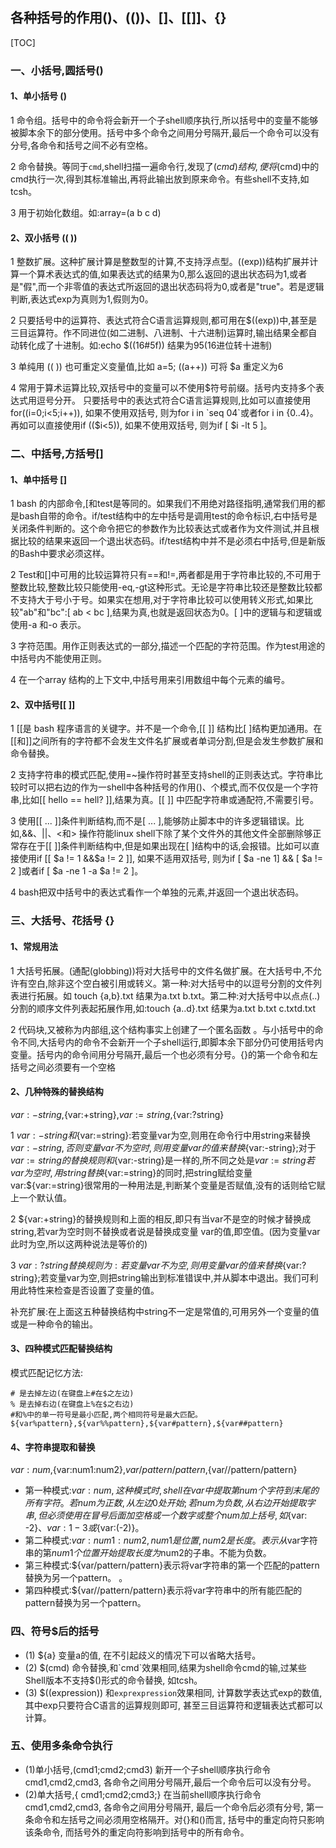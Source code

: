 ## 各种括号的作用()、(())、[]、[[]]、{}

[TOC]

### 一、小括号,圆括号()

#### 1、单小括号 ()

1 命令组。括号中的命令将会新开一个子shell顺序执行,所以括号中的变量不能够被脚本余下的部分使用。括号中多个命令之间用分号隔开,最后一个命令可以没有分号,各命令和括号之间不必有空格。

2 命令替换。等同于`cmd`,shell扫描一遍命令行,发现了$(cmd)结构,便将$(cmd)中的cmd执行一次,得到其标准输出,再将此输出放到原来命令。有些shell不支持,如tcsh。

3 用于初始化数组。如:array=(a b c d)

#### 2、双小括号 (( ))

1 整数扩展。这种扩展计算是整数型的计算,不支持浮点型。((exp))结构扩展并计算一个算术表达式的值,如果表达式的结果为0,那么返回的退出状态码为1,或者 是"假",而一个非零值的表达式所返回的退出状态码将为0,或者是"true"。若是逻辑判断,表达式exp为真则为1,假则为0。

2 只要括号中的运算符、表达式符合C语言运算规则,都可用在$((exp))中,甚至是三目运算符。作不同进位(如二进制、八进制、十六进制)运算时,输出结果全都自动转化成了十进制。如:echo $((16#5f)) 结果为95(16进位转十进制)

3 单纯用 (( )) 也可重定义变量值,比如 a=5; ((a++)) 可将 $a 重定义为6

4 常用于算术运算比较,双括号中的变量可以不使用$符号前缀。括号内支持多个表达式用逗号分开。 只要括号中的表达式符合C语言运算规则,比如可以直接使用for((i=0;i<5;i++)), 如果不使用双括号, 则为for i in `seq 04`或者for i in {0..4}。再如可以直接使用if (($i<5)), 如果不使用双括号, 则为if [ $i -lt 5 ]。

### 二、中括号,方括号[]

#### 1、单中括号 []

1 bash 的内部命令,[和test是等同的。如果我们不用绝对路径指明,通常我们用的都是bash自带的命令。if/test结构中的左中括号是调用test的命令标识,右中括号是关闭条件判断的。这个命令把它的参数作为比较表达式或者作为文件测试,并且根据比较的结果来返回一个退出状态码。if/test结构中并不是必须右中括号,但是新版的Bash中要求必须这样。

2 Test和[]中可用的比较运算符只有==和!=,两者都是用于字符串比较的,不可用于整数比较,整数比较只能使用-eq,-gt这种形式。无论是字符串比较还是整数比较都不支持大于号小于号。如果实在想用,对于字符串比较可以使用转义形式,如果比较"ab"和"bc":[ ab \< bc ],结果为真,也就是返回状态为0。[ ]中的逻辑与和逻辑或使用-a 和-o 表示。

3 字符范围。用作正则表达式的一部分,描述一个匹配的字符范围。作为test用途的中括号内不能使用正则。

4 在一个array 结构的上下文中,中括号用来引用数组中每个元素的编号。

#### 2、双中括号[[ ]]

1 [[是 bash 程序语言的关键字。并不是一个命令,[[ ]] 结构比[ ]结构更加通用。在[[和]]之间所有的字符都不会发生文件名扩展或者单词分割,但是会发生参数扩展和命令替换。

2 支持字符串的模式匹配,使用=~操作符时甚至支持shell的正则表达式。字符串比较时可以把右边的作为一shell中各种括号的作用()、个模式,而不仅仅是一个字符串,比如[[ hello == hell? ]],结果为真。[[ ]] 中匹配字符串或通配符,不需要引号。

3 使用[[ ... ]]条件判断结构,而不是[ ... ],能够防止脚本中的许多逻辑错误。比如,&&、||、<和> 操作符能linux shell下除了某个文件外的其他文件全部删除够正常存在于[[ ]]条件判断结构中,但是如果出现在[ ]结构中的话,会报错。比如可以直接使用if [[ $a != 1 &&$a != 2 ]], 如果不适用双括号, 则为if [ $a -ne 1] && [ $a != 2 ]或者if [ $a -ne 1 -a $a != 2 ]。

4 bash把双中括号中的表达式看作一个单独的元素,并返回一个退出状态码。


### 三、大括号、花括号 {}

#### 1、常规用法

1 大括号拓展。(通配(globbing))将对大括号中的文件名做扩展。在大括号中,不允许有空白,除非这个空白被引用或转义。第一种:对大括号中的以逗号分割的文件列表进行拓展。如 touch {a,b}.txt 结果为a.txt b.txt。第二种:对大括号中以点点(..)分割的顺序文件列表起拓展作用,如:touch {a..d}.txt 结果为a.txt b.txt c.txtd.txt

2 代码块,又被称为内部组,这个结构事实上创建了一个匿名函数 。与小括号中的命令不同,大括号内的命令不会新开一个子shell运行,即脚本余下部分仍可使用括号内变量。括号内的命令间用分号隔开,最后一个也必须有分号。{}的第一个命令和左括号之间必须要有一个空格

#### 2、几种特殊的替换结构

${var:-string},${var:+string},${var:=string},${var:?string}

1 ${var:-string}和${var:=string}:若变量var为空,则用在命令行中用string来替换${var:-string},否则变量var不为空时,则用变量var的值来替换${var:-string};对于${var:=string}的替换规则和${var:-string}是一样的,所不同之处是${var:=string}若var为空时,用string替换${var:=string}的同时,把string赋给变量var:${var:=string}很常用的一种用法是,判断某个变量是否赋值,没有的话则给它赋上一个默认值。

2 ${var:+string}的替换规则和上面的相反,即只有当var不是空的时候才替换成string,若var为空时则不替换或者说是替换成变量 var的值,即空值。(因为变量var此时为空,所以这两种说法是等价的)

3 ${var:?string}替换规则为:若变量var不为空,则用变量var的值来替换${var:?string};若变量var为空,则把string输出到标准错误中,并从脚本中退出。我们可利用此特性来检查是否设置了变量的值。

补充扩展:在上面这五种替换结构中string不一定是常值的,可用另外一个变量的值或是一种命令的输出。

#### 3、四种模式匹配替换结构

模式匹配记忆方法:

```shell
# 是去掉左边(在键盘上#在$之左边)
% 是去掉右边(在键盘上%在$之右边)
#和%中的单一符号是最小匹配,两个相同符号是最大匹配。
${var%pattern},${var%%pattern},${var#pattern},${var##pattern}
```
#### 4、字符串提取和替换

${var:num},${var:num1:num2},${var/pattern/pattern},${var//pattern/pattern}

* 第一种模式:${var:num},这种模式时,shell在var中提取第num个字符到末尾的所有字符。若num为正数,从左边0处开始;若num为负数,从右边开始提取字串,但必须使用在冒号后面加空格或一个数字或整个num加上括号,如${var: -2}、${var:1-3}或${var:(-2)}。
* 第二种模式:${var:num1:num2},num1是位置,num2是长度。表示从$var字符串的第$num1个位置开始提取长度为$num2的子串。不能为负数。
* 第三种模式:${var/pattern/pattern}表示将var字符串的第一个匹配的pattern替换为另一个pattern。 。
* 第四种模式:${var//pattern/pattern}表示将var字符串中的所有能匹配的pattern替换为另一个pattern。

### 四、符号$后的括号

* (1) ${a} 变量a的值, 在不引起歧义的情况下可以省略大括号。
* (2) $(cmd) 命令替换,和`cmd`效果相同,结果为shell命令cmd的输,过某些Shell版本不支持$()形式的命令替换, 如tcsh。
* (3) $((expression)) 和`exprexpression`效果相同, 计算数学表达式exp的数值, 其中exp只要符合C语言的运算规则即可, 甚至三目运算符和逻辑表达式都可以计算。

### 五、使用多条命令执行

* (1)单小括号,(cmd1;cmd2;cmd3) 新开一个子shell顺序执行命令cmd1,cmd2,cmd3, 各命令之间用分号隔开,最后一个命令后可以没有分号。
* (2)单大括号,{ cmd1;cmd2;cmd3;} 在当前shell顺序执行命令cmd1,cmd2,cmd3, 各命令之间用分号隔开, 最后一个命令后必须有分号, 第一条命令和左括号之间必须用空格隔开。对{}和()而言, 括号中的重定向符只影响该条命令, 而括号外的重定向符影响到括号中的所有命令。
